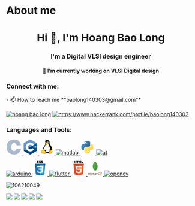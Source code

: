 # About me
<h1 align="center">Hi 👋, I'm Hoang Bao Long</h1>
<h3 align="center">I'm a Digital VLSI design engineer</h3>

<h4 align="center">🔭 I’m currently working on VLSI Digital design </h4>

<h3 align="left">Connect with me:</h3>
- 📫 How to reach me **baolong140303@gmail.com**
<p align="left">
<a href="https://www.linkedin.com/in/hoang-bao-long-a997011b5/" target="blank"><img align="center" src="https://raw.githubusercontent.com/rahuldkjain/github-profile-readme-generator/master/src/images/icons/Social/linked-in-alt.svg" alt="hoang bao long" height="30" width="40" /></a>
<a href="https://www.hackerrank.com/profile/baolong140303" target="blank"><img align="center" src="https://raw.githubusercontent.com/rahuldkjain/github-profile-readme-generator/master/src/images/icons/Social/hackerrank.svg" alt="https://www.hackerrank.com/profile/baolong140303" height="30" width="40" /></a>
</p>

<h3 align="left">Languages and Tools:</h3>
<p align="left"> <a href="https://www.cprogramming.com/" target="_blank" rel="noreferrer"> <img src="https://raw.githubusercontent.com/devicons/devicon/master/icons/c/c-original.svg" alt="c" width="40" height="40"/> </a> <a href="https://www.w3schools.com/cpp/" target="_blank" rel="noreferrer"> <img src="https://raw.githubusercontent.com/devicons/devicon/master/icons/cplusplus/cplusplus-original.svg" alt="cplusplus" width="40" height="40"/> </a> <a href="https://www.linux.org/" target="_blank" rel="noreferrer"> <img src="https://raw.githubusercontent.com/devicons/devicon/master/icons/linux/linux-original.svg" alt="linux" width="40" height="40"/> </a> <a href="https://www.mathworks.com/" target="_blank" rel="noreferrer"> <img src="https://upload.wikimedia.org/wikipedia/commons/2/21/Matlab_Logo.png" alt="matlab" width="40" height="40"/> </a> <a href="https://www.python.org" target="_blank" rel="noreferrer"> <img src="https://raw.githubusercontent.com/devicons/devicon/master/icons/python/python-original.svg" alt="python" width="40" height="40"/> </a> <a href="https://www.qt.io/" target="_blank" rel="noreferrer"> <img src="https://upload.wikimedia.org/wikipedia/commons/0/0b/Qt_logo_2016.svg" alt="qt" width="40" height="40"/> </a> 
<p align="left"> <a href="https://www.arduino.cc/" target="_blank" rel="noreferrer"> <img src="https://cdn.worldvectorlogo.com/logos/arduino-1.svg" alt="arduino" width="40" height="40"/> </a> <a href="https://www.w3schools.com/css/" target="_blank" rel="noreferrer"> <img src="https://raw.githubusercontent.com/devicons/devicon/master/icons/css3/css3-original-wordmark.svg" alt="css3" width="40" height="40"/> </a>  <a href="https://flutter.dev" target="_blank" rel="noreferrer"> <img src="https://www.vectorlogo.zone/logos/flutterio/flutterio-icon.svg" alt="flutter" width="40" height="40"/> </a> <a href="https://www.w3.org/html/" target="_blank" rel="noreferrer"> <img src="https://raw.githubusercontent.com/devicons/devicon/master/icons/html5/html5-original-wordmark.svg" alt="html5" width="40" height="40"/> </a> <a href="https://www.mongodb.com/" target="_blank" rel="noreferrer"> <img src="https://raw.githubusercontent.com/devicons/devicon/master/icons/mongodb/mongodb-original-wordmark.svg" alt="mongodb" width="40" height="40"/> </a> <a href="https://opencv.org/" target="_blank" rel="noreferrer"> <img src="https://www.vectorlogo.zone/logos/opencv/opencv-icon.svg" alt="opencv" width="40" height="40"/> </a> </p>
<p align="left"> <img src="https://komarev.com/ghpvc/?username=106210049&label=Profile%20views&color=0e75b6&style=flat" alt="106210049" /> </p>

![](http://github-profile-summary-cards.vercel.app/api/cards/profile-details?username=106210049&theme=2077)
![](http://github-profile-summary-cards.vercel.app/api/cards/repos-per-language?username=106210049&theme=2077)
![](http://github-profile-summary-cards.vercel.app/api/cards/most-commit-language?username=106210049&theme=2077)
![](http://github-profile-summary-cards.vercel.app/api/cards/stats?username=106210049&theme=2077)
![](http://github-profile-summary-cards.vercel.app/api/cards/productive-time?username=106210049&theme=2077&utcOffset=8)
